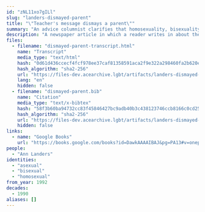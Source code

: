 ```yaml
---
id: "zNL11xo7gILl"
slug: "landers-dismayed-parent"
title: "\"Teacher's message dismays a parent\""
summary: "An advice columnist clarifies that homosexuality, bisexuality, and asexuality are not sexes"
description: "A newspaper article in which a reader writes in about their son being taught in school that there are \"five sexes,\" including homosexual, bisexual, and asexual. The columnist clarifies that the latter three are not sexes, but \"biochemical-genetic alterations.\""
files:
  - filename: "dismayed-parent-transcript.html"
    name: "Transcript"
    media_type: "text/html"
    hash: "0d61d436ccecf4fcf978ee37caf81358591aca2f9e322a298460fa2b620eeaf8"
    hash_algorithm: "sha2-256"
    url: "https://files-dev.acearchive.lgbt/artifacts/landers-dismayed-parent/dismayed-parent-transcript.html"
    lang: "en"
    hidden: false
  - filename: "dismayed-parent.bib"
    name: "Citation"
    media_type: "text/x-bibtex"
    hash: "58f3b60ba94732cc83f45846427bc9adb40b3c438123746ccb8166c0cd256708"
    hash_algorithm: "sha2-256"
    url: "https://files-dev.acearchive.lgbt/artifacts/landers-dismayed-parent/dismayed-parent.bib"
    hidden: false
links:
  - name: "Google Books"
    url: "https://books.google.com/books?id=DawkAAAAIBAJ&pg=PA13#v=onepage&q&f=false"
people:
  - "Ann Landers"
identities:
  - "asexual"
  - "bisexual"
  - "homosexual"
from_year: 1992
decades:
  - 1990
aliases: []
---
```

